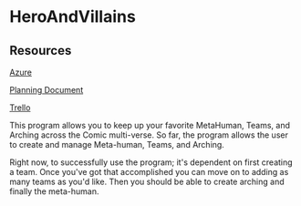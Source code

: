 ﻿# HeroAndVillains
 
 ## Resources
 [Azure](https://heroandvillainswebmvc20211020195648.azurewebsites.net/)
 
 [Planning Document](https://docs.google.com/document/d/1EP0xjOuukzRB8ALXj6n7EwLLDeSZhdWKYf24K5pZgsY/edit#)
 
 [Trello](https://trello.com/b/0Z5Lugry/mcvc-project)
 
 
This program allows you to keep up your favorite  MetaHuman, Teams, and Arching across the Comic multi-verse. So far, the program allows the user to create and manage Meta-human, Teams, and Arching. 

Right now, to successfully use the program; it's dependent on first creating a team. Once you've got that accomplished you can move on to adding as many teams as you'd like. Then you should be able to create arching and finally the meta-human.

